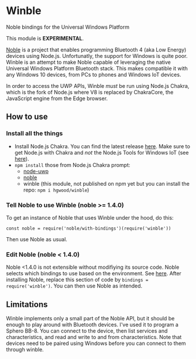 # Winble

Noble bindings for the Universal Windows Platform

This module is **EXPERIMENTAL**.

[Noble](https://github.com/sandeepmistry/noble) is a project that enables
programming Bluetooth 4 (aka Low Energy) devices using Node.js.
Unfortunatly, the support for Windows is quite poor. Winble is an attempt to
make Noble capable of leveraging the native Universal Windows Platform
Bluetooth stack. This makes compatible it with any Windows 10 devices, from
PCs to phones and Windows IoT devices.

In order to access the UWP APIs, Winble *must* be run using Node.js
Chakra, which is the fork of Node.js where V8 is replaced by ChakraCore,
the JavaScript engine from the Edge browser.

## How to use

### Install all the things

- Install Node.js Chakra. You can find the latest release
[here](https://github.com/ms-iot/ntvsiot/releases). Make sure to get Node.js
with Chakra and *not* the Node.js Tools for Windows IoT (see
[here](https://github.com/Microsoft/node-uwp/issues/12#issuecomment-176441369)).
- `npm install` those from Node.js Chakra prompt:
  - [node-uwp](https://www.npmjs.com/package/uwp)
  - [noble](https://www.npmjs.com/package/noble)
  - winble (this module, not published on npm yet but you can install the repo: `npm i hgwood/winble`)

### Tell Noble to use Winble (noble >= 1.4.0)

To get an instance of Noble that uses Winble under the hood, do this:

`const noble = require('noble/with-bindings')(require('winble'))`

Then use Noble as usual.

### Edit Noble (noble < 1.4.0)

Noble <1.4.0 is not extensible without modifiying its source code.
Noble selects which bindings to use based on the environment. See
[here](https://github.com/sandeepmistry/noble/blob/master/lib/noble.js#L16).
After installing Noble, replace this section of code by
`bindings = require('winble')`. You can then use Noble as intended.

## Limitations

Winble implements only a small part of the Noble API, but it should be enough
to play around with Bluetooth devices. I've used it to program a Sphero BB-8.
You can connect to the device, then list services and characteristics, and read
and write to and from characteristics. Note that devices need to be paired using
Windows before you can connect to them through winble.
